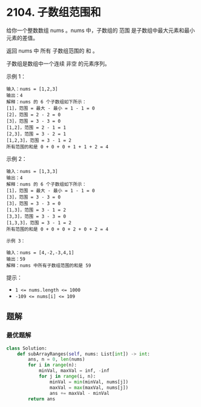 # 2104. 子数组范围和
给你一个整数数组 nums 。nums 中，子数组的 范围 是子数组中最大元素和最小元素的差值。

返回 nums 中 所有 子数组范围的 和 。

子数组是数组中一个连续 非空 的元素序列。

 

示例 1：
```python3
输入：nums = [1,2,3]
输出：4
解释：nums 的 6 个子数组如下所示：
[1]，范围 = 最大 - 最小 = 1 - 1 = 0 
[2]，范围 = 2 - 2 = 0
[3]，范围 = 3 - 3 = 0
[1,2]，范围 = 2 - 1 = 1
[2,3]，范围 = 3 - 2 = 1
[1,2,3]，范围 = 3 - 1 = 2
所有范围的和是 0 + 0 + 0 + 1 + 1 + 2 = 4
```
示例 2：
```python3
输入：nums = [1,3,3]
输出：4
解释：nums 的 6 个子数组如下所示：
[1]，范围 = 最大 - 最小 = 1 - 1 = 0
[3]，范围 = 3 - 3 = 0
[3]，范围 = 3 - 3 = 0
[1,3]，范围 = 3 - 1 = 2
[3,3]，范围 = 3 - 3 = 0
[1,3,3]，范围 = 3 - 1 = 2
所有范围的和是 0 + 0 + 0 + 2 + 0 + 2 = 4
```
```python3
示例 3：

输入：nums = [4,-2,-3,4,1]
输出：59
解释：nums 中所有子数组范围的和是 59
 ```

提示：

- `1 <= nums.length <= 1000`
- `-109 <= nums[i] <= 109`
 
## 题解
### 最优题解
```python
class Solution:
    def subArrayRanges(self, nums: List[int]) -> int:
        ans, n = 0, len(nums)
        for i in range(n):
            minVal, maxVal = inf, -inf
            for j in range(i, n):
                minVal = min(minVal, nums[j])
                maxVal = max(maxVal, nums[j])
                ans += maxVal - minVal
        return ans

```
